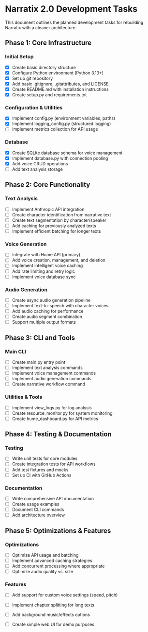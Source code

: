 # Narratix 2.0 Development Tasks

This document outlines the planned development tasks for rebuilding Narratix with a cleaner architecture.

## Phase 1: Core Infrastructure

### Initial Setup
- [x] Create basic directory structure
- [x] Configure Python environment (Python 3.13+)
- [x] Set up git repository
- [x] Add basic .gitignore, .gitattributes, and LICENSE
- [x] Create README.md with installation instructions
- [x] Create setup.py and requirements.txt

### Configuration & Utilities
- [x] Implement config.py (environment variables, paths)
- [x] Implement logging_config.py (structured logging)
- [ ] Implement metrics collection for API usage

### Database
- [x] Create SQLite database schema for voice management
- [x] Implement database.py with connection pooling
- [x] Add voice CRUD operations
- [ ] Add text analysis storage

## Phase 2: Core Functionality

### Text Analysis
- [ ] Implement Anthropic API integration
- [ ] Create character identification from narrative text
- [ ] Create text segmentation by character/speaker
- [ ] Add caching for previously analyzed texts
- [ ] Implement efficient batching for longer texts

### Voice Generation
- [ ] Integrate with Hume API (primary)
- [ ] Add voice creation, management, and deletion
- [ ] Implement intelligent voice caching
- [ ] Add rate limiting and retry logic
- [ ] Implement voice database sync

### Audio Generation
- [ ] Create async audio generation pipeline
- [ ] Implement text-to-speech with character voices
- [ ] Add audio caching for performance
- [ ] Create audio segment combination
- [ ] Support multiple output formats

## Phase 3: CLI and Tools

### Main CLI
- [ ] Create main.py entry point
- [ ] Implement text analysis commands
- [ ] Implement voice management commands
- [ ] Implement audio generation commands
- [ ] Create narrative workflow command

### Utilities & Tools
- [ ] Implement view_logs.py for log analysis
- [ ] Create resource_monitor.py for system monitoring
- [ ] Create hume_dashboard.py for API metrics

## Phase 4: Testing & Documentation

### Testing
- [ ] Write unit tests for core modules
- [ ] Create integration tests for API workflows
- [ ] Add test fixtures and mocks
- [ ] Set up CI with GitHub Actions

### Documentation
- [ ] Write comprehensive API documentation
- [ ] Create usage examples
- [ ] Document CLI commands
- [ ] Add architecture overview

## Phase 5: Optimizations & Features

### Optimizations
- [ ] Optimize API usage and batching
- [ ] Implement advanced caching strategies
- [ ] Add concurrent processing where appropriate
- [ ] Optimize audio quality vs. size

### Features
- [ ] Add support for custom voice settings (speed, pitch)
- [ ] Implement chapter splitting for long texts
- [ ] Add background music/effects options
- [ ] Create simple web UI for demo purposes


